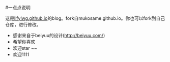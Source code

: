 #一点点说明

这是[llfylwg.github.io](http://llfylwg.github.io)的blog。fork自mukosame.github.io。你也可以fork到自己仓库，进行修改。
* 感谢来自于beiyuu的设计(http://beiyuu.com/)
* 希望你喜欢
* 欢迎star ~~
* 欢迎1111

